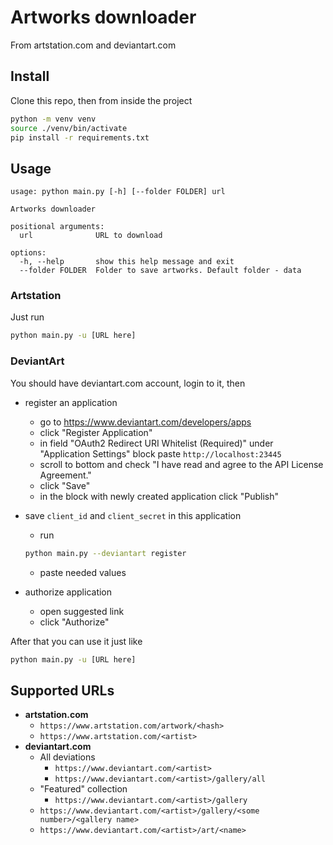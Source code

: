 # Artworks downloader

From artstation.com and deviantart.com

## Install

Clone this repo, then from inside the project

```sh
python -m venv venv
source ./venv/bin/activate
pip install -r requirements.txt
```

## Usage

```
usage: python main.py [-h] [--folder FOLDER] url

Artworks downloader

positional arguments:
  url              URL to download

options:
  -h, --help       show this help message and exit
  --folder FOLDER  Folder to save artworks. Default folder - data
```

### Artstation

Just run

```sh
python main.py -u [URL here]
```

### DeviantArt

You should have deviantart.com account, login to it, then

- register an application
  - go to https://www.deviantart.com/developers/apps
  - click "Register Application"
  - in field "OAuth2 Redirect URI Whitelist (Required)" under "Application Settings" block paste `http://localhost:23445`
  - scroll to bottom and check "I have read and agree to the API License Agreement."
  - click "Save"
  - in the block with newly created application click "Publish"

- save `client_id` and `client_secret` in this application
  - run

  ```sh
  python main.py --deviantart register
  ```

  - paste needed values

- authorize application
  - open suggested link
  - click "Authorize"

After that you can use it just like

```sh
python main.py -u [URL here]
```

## Supported URLs

- **artstation.com**
  - `https://www.artstation.com/artwork/<hash>`
  - `https://www.artstation.com/<artist>`
- **deviantart.com**
  - All deviations
    - `https://www.deviantart.com/<artist>`
    - `https://www.deviantart.com/<artist>/gallery/all`
  - "Featured" collection
    - `https://www.deviantart.com/<artist>/gallery`
  - `https://www.deviantart.com/<artist>/gallery/<some number>/<gallery name>`
  - `https://www.deviantart.com/<artist>/art/<name>`
